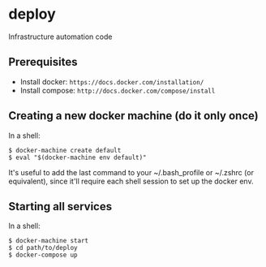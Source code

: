 # deploy
Infrastructure automation code

## Prerequisites

 - Install docker: `https://docs.docker.com/installation/`
 - Install compose: `http://docs.docker.com/compose/install`

## Creating a new docker machine (do it only once)

In a shell:
 ```
 $ docker-machine create default
 $ eval "$(docker-machine env default)"
 ``` 

It's useful to add the last command to your ~/.bash_profile or ~/.zshrc (or equivalent), since it'll require each shell session to set up the docker env.

## Starting all services

In a shell:
 ```
 $ docker-machine start
 $ cd path/to/deploy
 $ docker-compose up
 ```
